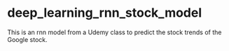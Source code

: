 # deep_learning_rnn_stock_model
This is an rnn model from a Udemy class to predict the stock trends of the Google stock.
